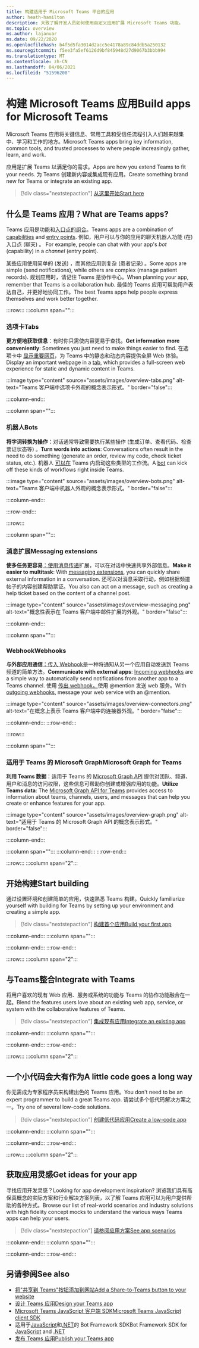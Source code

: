 ```yaml
---
title: 构建适用于 Microsoft Teams 平台的应用
author: heath-hamilton
description: 大致了解开发人员如何使用自定义应用扩展 Microsoft Teams 功能。
ms.topic: overview
ms.author: lajanuar
ms.date: 09/22/2020
ms.openlocfilehash: b4f5d5fa3014d2acc5e4178a89c84ddb5a250132
ms.sourcegitcommit: f5ee3fa5ef6126d9bf845948d27d9067b3bbb994
ms.translationtype: MT
ms.contentlocale: zh-CN
ms.lasthandoff: 04/06/2021
ms.locfileid: "51596208"
---
```

# <a name="build-apps-for-microsoft-teams"></a><span data-ttu-id="17748-103">构建 Microsoft Teams 应用</span><span class="sxs-lookup"><span data-stu-id="17748-103">Build apps for Microsoft Teams</span></span>

<span data-ttu-id="17748-104">Microsoft Teams 应用将关键信息、常用工具和受信任流程引入人们越来越集中、学习和工作的地方。</span><span class="sxs-lookup"><span data-stu-id="17748-104">Microsoft Teams apps bring key information, common tools, and trusted processes to where people increasingly gather, learn, and work.</span></span>

<span data-ttu-id="17748-105">应用是扩展 Teams 以满足你的需求。</span><span class="sxs-lookup"><span data-stu-id="17748-105">Apps are how you extend Teams to fit your needs.</span></span> <span data-ttu-id="17748-106">为 Teams 创建新内容或集成现有应用。</span><span class="sxs-lookup"><span data-stu-id="17748-106">Create something brand new for Teams or integrate an existing app.</span></span>

> [!div class="nextstepaction"]
> [<span data-ttu-id="17748-107">从这里开始</span><span class="sxs-lookup"><span data-stu-id="17748-107">Start here</span></span>](build-your-first-app/build-first-app-overview.md)

## <a name="what-are-teams-apps"></a><span data-ttu-id="17748-108">什么是 Teams 应用？</span><span class="sxs-lookup"><span data-stu-id="17748-108">What are Teams apps?</span></span>

<span data-ttu-id="17748-109">Teams 应用是功能和[入口点](concepts/capabilities-overview.md)[的组合](concepts/extensibility-points.md)。</span><span class="sxs-lookup"><span data-stu-id="17748-109">Teams apps are a combination of [capabilities](concepts/capabilities-overview.md) and [entry points](concepts/extensibility-points.md).</span></span> <span data-ttu-id="17748-110">例如，用户可以与你的应用的聊天机器人功能 (在) 入口点 (聊天) 。 </span><span class="sxs-lookup"><span data-stu-id="17748-110">For example, people can chat with your app's *bot* (capability) in a *channel* (entry point).</span></span>

<span data-ttu-id="17748-111">某些应用使用简单的 (发送) ，而其他应用则复杂 (患者记录) 。</span><span class="sxs-lookup"><span data-stu-id="17748-111">Some apps are simple (send notifications), while others are complex (manage patient records).</span></span> <span data-ttu-id="17748-112">规划应用时，请记住 Teams 是协作中心。</span><span class="sxs-lookup"><span data-stu-id="17748-112">When planning your app, remember that Teams is a collaboration hub.</span></span> <span data-ttu-id="17748-113">最佳的 Teams 应用可帮助用户表达自己，并更好地协同工作。</span><span class="sxs-lookup"><span data-stu-id="17748-113">The best Teams apps help people express themselves and work better together.</span></span>

:::row:::
   :::column span="":::

### <a name="tabs"></a><span data-ttu-id="17748-114">选项卡</span><span class="sxs-lookup"><span data-stu-id="17748-114">Tabs</span></span>

<span data-ttu-id="17748-115">**更方便地获取信息**：有时你只需使内容更易于查找。</span><span class="sxs-lookup"><span data-stu-id="17748-115">**Get information more conveniently**: Sometimes you just need to make things easier to find.</span></span> <span data-ttu-id="17748-116">在选项卡中 [显示重要网页](tabs/what-are-tabs.md)，为 Teams 中的静态和动态内容提供全屏 Web 体验。</span><span class="sxs-lookup"><span data-stu-id="17748-116">Display an important webpage in a [tab](tabs/what-are-tabs.md), which provides a full-screen web experience for static and dynamic content in Teams.</span></span>

:::image type="content" source="assets/images/overview-tabs.png" alt-text="Teams 客户端中选项卡外观的概念表示形式。" border="false":::

   :::column-end:::

   :::column span="":::

### <a name="bots"></a><span data-ttu-id="17748-118">机器人</span><span class="sxs-lookup"><span data-stu-id="17748-118">Bots</span></span>

<span data-ttu-id="17748-119">**将字词转换为操作**：对话通常导致需要执行某些操作 (生成订单、查看代码、检查票证状态等) 。</span><span class="sxs-lookup"><span data-stu-id="17748-119">**Turn words into actions**: Conversations often result in the need to do something (generate an order, review my code, check ticket status, etc.).</span></span> <span data-ttu-id="17748-120">机器人 [可以在](bots/what-are-bots.md) Teams 内启动这些类型的工作流。</span><span class="sxs-lookup"><span data-stu-id="17748-120">A [bot](bots/what-are-bots.md) can kick off these kinds of workflows right inside Teams.</span></span>

:::image type="content" source="assets/images/overview-bots.png" alt-text="Teams 客户端中机器人外观的概念表示形式。" border="false":::

   :::column-end:::

:::row-end:::

:::row:::

   :::column span="":::

### <a name="messaging-extensions"></a><span data-ttu-id="17748-122">消息扩展</span><span class="sxs-lookup"><span data-stu-id="17748-122">Messaging extensions</span></span>

<span data-ttu-id="17748-123">**使多任务更容易**[：使用消息传递](messaging-extensions/what-are-messaging-extensions.md)扩展，可以在对话中快速共享外部信息。</span><span class="sxs-lookup"><span data-stu-id="17748-123">**Make it easier to multitask**: With [messaging extensions](messaging-extensions/what-are-messaging-extensions.md), you can quickly share external information in a conversation.</span></span> <span data-ttu-id="17748-124">还可以对消息采取行动，例如根据频道帖子的内容创建帮助票证。</span><span class="sxs-lookup"><span data-stu-id="17748-124">You also can act on a message, such as creating a help ticket based on the content of a channel post.</span></span>

:::image type="content" source="assets\images\overview-messaging.png" alt-text="概念性表示在 Teams 客户端中邮件扩展的外观。" border="false":::

   :::column-end:::

   :::column span="":::

### <a name="webhooks"></a><span data-ttu-id="17748-126">Webhook</span><span class="sxs-lookup"><span data-stu-id="17748-126">Webhooks</span></span>

<span data-ttu-id="17748-127">**与外部应用通信**[：传入 Webhook](webhooks-and-connectors/what-are-webhooks-and-connectors.md#incoming-webhooks)是一种将通知从另一个应用自动发送到 Teams 频道的简单方法。</span><span class="sxs-lookup"><span data-stu-id="17748-127">**Communicate with external apps**: [Incoming webhooks](webhooks-and-connectors/what-are-webhooks-and-connectors.md#incoming-webhooks) are a simple way to automatically send notifications from another app to a Teams channel.</span></span> <span data-ttu-id="17748-128">使用 [传出 webhook，](webhooks-and-connectors/what-are-webhooks-and-connectors.md#outgoing-webhooks)使用 @mention 发送 web 服务。</span><span class="sxs-lookup"><span data-stu-id="17748-128">With [outgoing webhooks](webhooks-and-connectors/what-are-webhooks-and-connectors.md#outgoing-webhooks), message your web service with an @mention.</span></span>

:::image type="content" source="assets/images/overview-connectors.png" alt-text="在概念上表示 Teams 客户端中的连接器外观。" border="false":::

   :::column-end:::
:::row-end:::

:::row:::

   :::column span="":::

### <a name="microsoft-graph-for-teams"></a><span data-ttu-id="17748-130">适用于 Teams 的 Microsoft Graph</span><span class="sxs-lookup"><span data-stu-id="17748-130">Microsoft Graph for Teams</span></span>

<span data-ttu-id="17748-131">**利用 Teams 数据**：适用于 Teams 的 [Microsoft Graph API](https://docs.microsoft.com/graph/teams-concept-overview) 提供对团队、频道、用户和消息的访问权限，这些信息可帮助你创建或增强应用的功能。</span><span class="sxs-lookup"><span data-stu-id="17748-131">**Utilize Teams data**: The [Microsoft Graph API for Teams](https://docs.microsoft.com/graph/teams-concept-overview) provides access to information about teams, channels, users, and messages that can help you create or enhance features for your app.</span></span>

:::image type="content" source="assets/images/overview-graph.png" alt-text="适用于 Teams 的 Microsoft Graph API 的概念表示形式。" border="false":::

   :::column-end:::

   :::column span="":::
   :::column-end:::
:::row-end:::

:::row:::
   :::column span="2":::

## <a name="start-building"></a><span data-ttu-id="17748-133">开始构建</span><span class="sxs-lookup"><span data-stu-id="17748-133">Start building</span></span>

<span data-ttu-id="17748-134">通过设置环境和创建简单的应用，快速熟悉 Teams 构建。</span><span class="sxs-lookup"><span data-stu-id="17748-134">Quickly familiarize yourself with building for Teams by setting up your environment and creating a simple app.</span></span>

> [!div class="nextstepaction"]
> [<span data-ttu-id="17748-135">构建首个应用</span><span class="sxs-lookup"><span data-stu-id="17748-135">Build your first app</span></span>](build-your-first-app/build-first-app-overview.md)

   :::column-end:::
   :::column span="":::

   :::column-end:::
:::row-end:::

:::row:::
   :::column span="2":::

## <a name="integrate-with-teams"></a><span data-ttu-id="17748-136">与Teams整合</span><span class="sxs-lookup"><span data-stu-id="17748-136">Integrate with Teams</span></span>

<span data-ttu-id="17748-137">将用户喜欢的现有 Web 应用、服务或系统的功能与 Teams 的协作功能融合在一起。</span><span class="sxs-lookup"><span data-stu-id="17748-137">Blend the features users love about an existing web app, service, or system with the collaborative features of Teams.</span></span>

> [!div class="nextstepaction"]
> [<span data-ttu-id="17748-138">集成现有应用</span><span class="sxs-lookup"><span data-stu-id="17748-138">Integrate an existing app</span></span>](samples/integrating-web-apps.md)

   :::column-end:::
   :::column span="":::

   :::column-end:::
:::row-end:::

:::row:::
   :::column span="2":::

## <a name="a-little-code-goes-a-long-way"></a><span data-ttu-id="17748-139">一个小代码会大有作为</span><span class="sxs-lookup"><span data-stu-id="17748-139">A little code goes a long way</span></span>

<span data-ttu-id="17748-140">你无需成为专家程序员来构建出色的 Teams 应用。</span><span class="sxs-lookup"><span data-stu-id="17748-140">You don't need to be an expert programmer to build a great Teams app.</span></span> <span data-ttu-id="17748-141">请尝试多个低代码解决方案之一。</span><span class="sxs-lookup"><span data-stu-id="17748-141">Try one of several low-code solutions.</span></span>

> [!div class="nextstepaction"]
> [<span data-ttu-id="17748-142">创建低代码应用</span><span class="sxs-lookup"><span data-stu-id="17748-142">Create a low-code app</span></span>](samples/teams-low-code-solutions.md)

   :::column-end:::
   :::column span="":::

   :::column-end:::
:::row-end:::

:::row:::
   :::column span="2":::

## <a name="get-ideas-for-your-app"></a><span data-ttu-id="17748-143">获取应用灵感</span><span class="sxs-lookup"><span data-stu-id="17748-143">Get ideas for your app</span></span>

<span data-ttu-id="17748-144">寻找应用开发灵感？</span><span class="sxs-lookup"><span data-stu-id="17748-144">Looking for app development inspiration?</span></span> <span data-ttu-id="17748-145">浏览我们具有高保真概念的实际方案和行业解决方案列表，以了解 Teams 应用可以为用户提供帮助的各种方式。</span><span class="sxs-lookup"><span data-stu-id="17748-145">Browse our list of real-world scenarios and industry solutions with high fidelity concept mocks to understand the various ways Teams apps can help your users.</span></span>

> [!div class="nextstepaction"]
> [<span data-ttu-id="17748-146">请参阅应用方案</span><span class="sxs-lookup"><span data-stu-id="17748-146">See app scenarios</span></span>](https://adoption.microsoft.com/extensibility-look-book/scenarios/)

   :::column-end:::
   :::column span="":::

   :::column-end:::
:::row-end:::

## <a name="see-also"></a><span data-ttu-id="17748-147">另请参阅</span><span class="sxs-lookup"><span data-stu-id="17748-147">See also</span></span>

* [<span data-ttu-id="17748-148">将"共享到 Teams"按钮添加到网站</span><span class="sxs-lookup"><span data-stu-id="17748-148">Add a Share-to-Teams button to your website</span></span>](concepts/build-and-test/share-to-teams.md)
* [<span data-ttu-id="17748-149">设计 Teams 应用</span><span class="sxs-lookup"><span data-stu-id="17748-149">Design your Teams app</span></span>](concepts/design/design-teams-app-overview.md)
* [<span data-ttu-id="17748-150">Microsoft Teams JavaScript 客户端 SDK</span><span class="sxs-lookup"><span data-stu-id="17748-150">Microsoft Teams JavaScript client SDK</span></span>](https://docs.microsoft.com/javascript/api/@microsoft/teams-js/?view=msteams-client-js-latest&preserve-view=true)
* <span data-ttu-id="17748-151">适用于[JavaScript](https://github.com/Microsoft/botbuilder-js)和[.NET](https://github.com/Microsoft/botbuilder-dotnet/)的 Bot Framework SDK</span><span class="sxs-lookup"><span data-stu-id="17748-151">Bot Framework SDK for [JavaScript](https://github.com/Microsoft/botbuilder-js) and [.NET](https://github.com/Microsoft/botbuilder-dotnet/)</span></span>
* [<span data-ttu-id="17748-152">发布 Teams 应用</span><span class="sxs-lookup"><span data-stu-id="17748-152">Publish your Teams app</span></span>](concepts/deploy-and-publish/overview.md)

